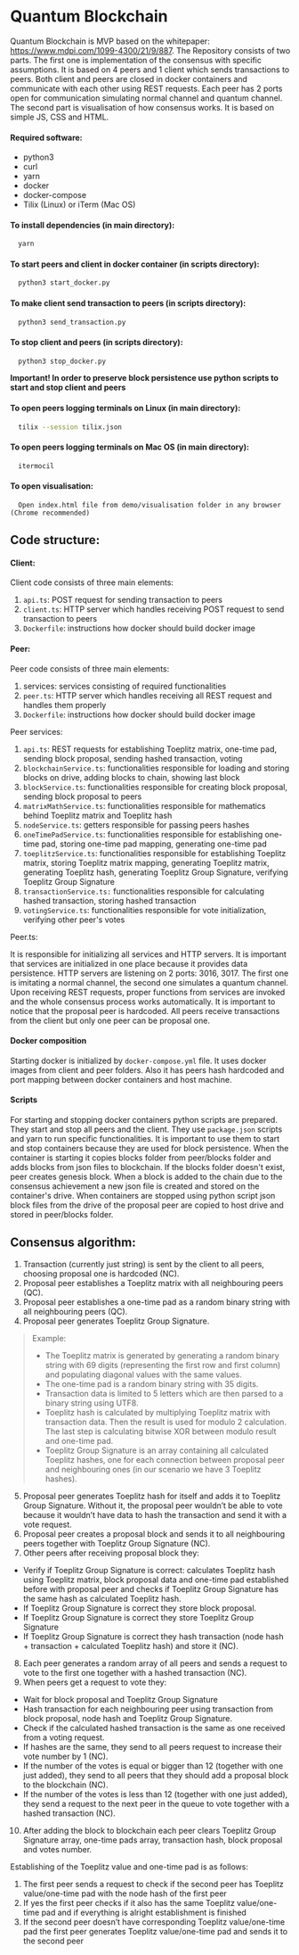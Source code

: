 # Quantum Blockchain

Quantum Blockchain is MVP based on the whitepaper: https://www.mdpi.com/1099-4300/21/9/887.
The Repository consists of two parts. The first one is implementation of the consensus with specific assumptions. It is based on 4 peers and 1 client which sends transactions to peers. Both client and peers are closed in docker containers and communicate with each other using REST requests. Each peer has 2 ports open for communication simulating normal channel and quantum channel. The second part is visualisation of how consensus works. It is based on simple JS, CSS and HTML.

#### Required software:

  * python3
  * curl
  * yarn
  * docker
  * docker-compose
  * Tilix (Linux) or iTerm (Mac OS)


#### To install dependencies (in main directory):

```sh
  yarn
```

#### To start peers and client in docker container (in scripts directory):

```sh
  python3 start_docker.py
```

#### To make client send transaction to peers (in scripts directory):

```sh
  python3 send_transaction.py
```

#### To stop client and peers (in scripts directory):

```sh
  python3 stop_docker.py
```

**Important! In order to preserve block persistence use python scripts to start and stop client and peers**


#### To open peers logging terminals on Linux (in main directory):

```sh
  tilix --session tilix.json
```

#### To open peers logging terminals on Mac OS (in main directory):

```sh
  itermocil
```

#### To open visualisation:

```
  Open index.html file from demo/visualisation folder in any browser (Chrome recommended)
```

## Code structure:

#### Client:

Client code consists of three main elements:
1. `api.ts`: POST request for sending transaction to peers
2. `client.ts`: HTTP server which handles receiving POST request to send transaction to peers
3. `Dockerfile`: instructions how docker should build docker image

#### Peer:

Peer code consists of three main elements:
1. services: services consisting of required functionalities
2. `peer.ts`: HTTP server which handles receiving all REST request and handles them properly
3. `Dockerfile`: instructions how docker should build docker image

Peer services:
1. `api.ts`: REST requests for establishing Toeplitz matrix, one-time pad, sending block proposal, sending hashed transaction, voting
2. `blockchainService.ts`: functionalities responsible for loading and storing blocks on drive, adding blocks to chain, showing last block
3. `blockService.ts`: functionalities responsible for creating block proposal, sending block proposal to peers
4. `matrixMathService.ts`: functionalities responsible for mathematics behind Toeplitz matrix and Toeplitz hash
5. `nodeService.ts`: getters responsible for passing peers hashes
6. `oneTimePadService.ts`: functionalities responsible for establishing one-time pad, storing one-time pad mapping, generating one-time pad
7. `toeplitzService.ts`: functionalities responsible for establishing Toeplitz matrix, storing Toeplitz matrix mapping, generating Toeplitz matrix, generating Toeplitz hash, generating Toeplitz Group Signature, verifying Toeplitz Group Signature
8. `transactionService.ts:` functionalities responsible for calculating hashed transaction, storing hashed transaction
9. `votingService.ts`: functionalities responsible for vote initialization, verifying other peer's votes

Peer.ts:

It is responsible for initializing all services and HTTP servers. It is important that services are initialized in one place because it provides data persistence. HTTP servers are listening on 2 ports: 3016, 3017. The first one is imitating a normal channel, the second one simulates a quantum channel. Upon receiving REST requests, proper functions from services are invoked and the whole consensus process works automatically. It is important to notice that the proposal peer is hardcoded. All peers receive transactions from the client but only one peer can be proposal one.

#### Docker composition

Starting docker is initialized by `docker-compose.yml` file. It uses docker images from client and peer folders. Also it has peers hash hardcoded and port mapping between docker containers and host machine.

#### Scripts

For starting and stopping docker containers python scripts are prepared. They start and stop all peers and the client. They use `package.json` scripts and yarn to run specific functionalities. It is important to use them to start and stop containers because they are used for block persistence. When the container is starting it copies blocks folder from peer/blocks folder and adds blocks from json files to blockchain. If the blocks folder doesn't exist, peer creates genesis block. When a block is added to the chain due to the consensus achievement a new json file is created and stored on the container's drive. When containers are stopped using python script json block files from the drive of the proposal peer are copied to host drive and stored in peer/blocks folder.

## Consensus algorithm:

1. Transaction (currently just string) is sent by the client to all peers, choosing proposal one is hardcoded (NC).
2. Proposal peer establishes a Toeplitz matrix with all neighbouring peers (QC).
3. Proposal peer establishes a one-time pad as a random binary string with all neighbouring peers (QC).
4. Proposal peer generates Toeplitz Group Signature.

> Example:
  > * The Toeplitz matrix is generated by generating a random binary string with 69 digits (representing the first row and first column) and populating diagonal values with the same values.
  > * The one-time pad is a random binary string with 35 digits.
  > * Transaction data is limited to 5 letters which are then parsed to a binary string using UTF8.
  > * Toeplitz hash is calculated by multiplying Toeplitz matrix with transaction data. Then the result is used for modulo 2 calculation. The last step is calculating bitwise XOR between modulo result and one-time pad.
  > * Toeplitz Group Signature is an array containing all calculated Toeplitz hashes, one for each connection between proposal peer and neighbouring ones (in our scenario we have 3 Toeplitz hashes).

5. Proposal peer generates Toeplitz hash for itself and adds it to Toeplitz Group Signature. Without it, the proposal peer wouldn’t be able to vote because it wouldn’t have data to hash the transaction and send it with a vote request.
6. Proposal peer creates a proposal block and sends it to all neighbouring peers together with Toeplitz Group Signature (NC).
7. Other peers after receiving proposal block they:

  * Verify if Toeplitz Group Signature is correct: calculates Toeplitz hash using Toeplitz matrix, block proposal data and one-time pad established before with proposal peer and checks if Toeplitz Group Signature has the same hash as calculated Toeplitz hash.
  * If Toeplitz Group Signature is correct they store block proposal.
  * If Toeplitz Group Signature is correct they store Toeplitz Group Signature
  * If Toeplitz Group Signature is correct they hash transaction (node hash + transaction + calculated Toeplitz hash) and store it (NC).

8. Each peer generates a random array of all peers and sends a request to vote to the first one together with a hashed transaction (NC).
9. When peers get a request to vote they:

  * Wait for block proposal and Toeplitz Group Signature
  * Hash transaction for each neighbouring peer using transaction from block proposal, node hash and Toeplitz Group Signature.
  * Check if the calculated hashed transaction is the same as one received from a voting request.
  * If hashes are the same, they send to all peers request to increase their vote number by 1 (NC).
  * If the number of the votes is equal or bigger than 12 (together with one just added), they send to all peers that they should add a proposal block to the blockchain (NC).
  * If the number of the votes is less than 12 (together with one just added), they send a request to the next peer in the queue to vote together with a hashed transaction (NC).

10. After adding the block to blockchain each peer clears Toeplitz Group Signature array, one-time pads array, transaction hash, block proposal and votes number.


Establishing of the Toeplitz value and one-time pad is as follows:

1. The first peer sends a request to check if the second peer has Toeplitz value/one-time pad with the node hash of the first peer
2. If yes the first peer checks if it also has the same Toeplitz value/one-time pad and if everything is alright establishment is finished
3. If the second peer doesn’t have corresponding Toeplitz value/one-time pad the first peer generates Toeplitz value/one-time pad and sends it to the second peer
